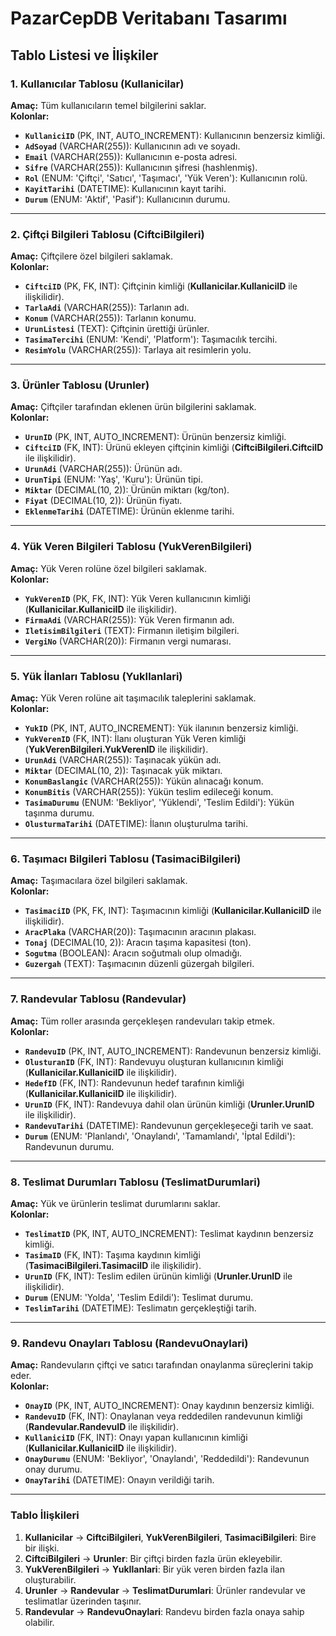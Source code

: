
# PazarCepDB Veritabanı Tasarımı

## Tablo Listesi ve İlişkiler

### 1. Kullanıcılar Tablosu (Kullanicilar)
**Amaç:** Tüm kullanıcıların temel bilgilerini saklar.  
**Kolonlar:**
- **`KullaniciID`** (PK, INT, AUTO_INCREMENT): Kullanıcının benzersiz kimliği.
- **`AdSoyad`** (VARCHAR(255)): Kullanıcının adı ve soyadı.
- **`Email`** (VARCHAR(255)): Kullanıcının e-posta adresi.
- **`Sifre`** (VARCHAR(255)): Kullanıcının şifresi (hashlenmiş).
- **`Rol`** (ENUM: 'Çiftçi', 'Satıcı', 'Taşımacı', 'Yük Veren'): Kullanıcının rolü.
- **`KayitTarihi`** (DATETIME): Kullanıcının kayıt tarihi.
- **`Durum`** (ENUM: 'Aktif', 'Pasif'): Kullanıcının durumu.

---

### 2. Çiftçi Bilgileri Tablosu (CiftciBilgileri)
**Amaç:** Çiftçilere özel bilgileri saklamak.  
**Kolonlar:**
- **`CiftciID`** (PK, FK, INT): Çiftçinin kimliği (**Kullanicilar.KullaniciID** ile ilişkilidir).
- **`TarlaAdi`** (VARCHAR(255)): Tarlanın adı.
- **`Konum`** (VARCHAR(255)): Tarlanın konumu.
- **`UrunListesi`** (TEXT): Çiftçinin ürettiği ürünler.
- **`TasimaTercihi`** (ENUM: 'Kendi', 'Platform'): Taşımacılık tercihi.
- **`ResimYolu`** (VARCHAR(255)): Tarlaya ait resimlerin yolu.

---

### 3. Ürünler Tablosu (Urunler)
**Amaç:** Çiftçiler tarafından eklenen ürün bilgilerini saklamak.  
**Kolonlar:**
- **`UrunID`** (PK, INT, AUTO_INCREMENT): Ürünün benzersiz kimliği.
- **`CiftciID`** (FK, INT): Ürünü ekleyen çiftçinin kimliği (**CiftciBilgileri.CiftciID** ile ilişkilidir).
- **`UrunAdi`** (VARCHAR(255)): Ürünün adı.
- **`UrunTipi`** (ENUM: 'Yaş', 'Kuru'): Ürünün tipi.
- **`Miktar`** (DECIMAL(10, 2)): Ürünün miktarı (kg/ton).
- **`Fiyat`** (DECIMAL(10, 2)): Ürünün fiyatı.
- **`EklenmeTarihi`** (DATETIME): Ürünün eklenme tarihi.

---

### 4. Yük Veren Bilgileri Tablosu (YukVerenBilgileri)
**Amaç:** Yük Veren rolüne özel bilgileri saklamak.  
**Kolonlar:**
- **`YukVerenID`** (PK, FK, INT): Yük Veren kullanıcının kimliği (**Kullanicilar.KullaniciID** ile ilişkilidir).
- **`FirmaAdi`** (VARCHAR(255)): Yük Veren firmanın adı.
- **`IletisimBilgileri`** (TEXT): Firmanın iletişim bilgileri.
- **`VergiNo`** (VARCHAR(20)): Firmanın vergi numarası.

---

### 5. Yük İlanları Tablosu (YukIlanlari)
**Amaç:** Yük Veren rolüne ait taşımacılık taleplerini saklamak.  
**Kolonlar:**
- **`YukID`** (PK, INT, AUTO_INCREMENT): Yük ilanının benzersiz kimliği.
- **`YukVerenID`** (FK, INT): İlanı oluşturan Yük Veren kimliği (**YukVerenBilgileri.YukVerenID** ile ilişkilidir).
- **`UrunAdi`** (VARCHAR(255)): Taşınacak yükün adı.
- **`Miktar`** (DECIMAL(10, 2)): Taşınacak yük miktarı.
- **`KonumBaslangic`** (VARCHAR(255)): Yükün alınacağı konum.
- **`KonumBitis`** (VARCHAR(255)): Yükün teslim edileceği konum.
- **`TasimaDurumu`** (ENUM: 'Bekliyor', 'Yüklendi', 'Teslim Edildi'): Yükün taşınma durumu.
- **`OlusturmaTarihi`** (DATETIME): İlanın oluşturulma tarihi.

---

### 6. Taşımacı Bilgileri Tablosu (TasimaciBilgileri)
**Amaç:** Taşımacılara özel bilgileri saklamak.  
**Kolonlar:**
- **`TasimaciID`** (PK, FK, INT): Taşımacının kimliği (**Kullanicilar.KullaniciID** ile ilişkilidir).
- **`AracPlaka`** (VARCHAR(20)): Taşımacının aracının plakası.
- **`Tonaj`** (DECIMAL(10, 2)): Aracın taşıma kapasitesi (ton).
- **`Sogutma`** (BOOLEAN): Aracın soğutmalı olup olmadığı.
- **`Guzergah`** (TEXT): Taşımacının düzenli güzergah bilgileri.

---

### 7. Randevular Tablosu (Randevular)
**Amaç:** Tüm roller arasında gerçekleşen randevuları takip etmek.  
**Kolonlar:**
- **`RandevuID`** (PK, INT, AUTO_INCREMENT): Randevunun benzersiz kimliği.
- **`OlusturanID`** (FK, INT): Randevuyu oluşturan kullanıcının kimliği (**Kullanicilar.KullaniciID** ile ilişkilidir).
- **`HedefID`** (FK, INT): Randevunun hedef tarafının kimliği (**Kullanicilar.KullaniciID** ile ilişkilidir).
- **`UrunID`** (FK, INT): Randevuya dahil olan ürünün kimliği (**Urunler.UrunID** ile ilişkilidir).
- **`RandevuTarihi`** (DATETIME): Randevunun gerçekleşeceği tarih ve saat.
- **`Durum`** (ENUM: 'Planlandı', 'Onaylandı', 'Tamamlandı', 'İptal Edildi'): Randevunun durumu.

---

### 8. Teslimat Durumları Tablosu (TeslimatDurumlari)
**Amaç:** Yük ve ürünlerin teslimat durumlarını saklar.  
**Kolonlar:**
- **`TeslimatID`** (PK, INT, AUTO_INCREMENT): Teslimat kaydının benzersiz kimliği.
- **`TasimaID`** (FK, INT): Taşıma kaydının kimliği (**TasimaciBilgileri.TasimaciID** ile ilişkilidir).
- **`UrunID`** (FK, INT): Teslim edilen ürünün kimliği (**Urunler.UrunID** ile ilişkilidir).
- **`Durum`** (ENUM: 'Yolda', 'Teslim Edildi'): Teslimat durumu.
- **`TeslimTarihi`** (DATETIME): Teslimatın gerçekleştiği tarih.

---

### 9. Randevu Onayları Tablosu (RandevuOnaylari)
**Amaç:** Randevuların çiftçi ve satıcı tarafından onaylanma süreçlerini takip eder.  
**Kolonlar:**
- **`OnayID`** (PK, INT, AUTO_INCREMENT): Onay kaydının benzersiz kimliği.
- **`RandevuID`** (FK, INT): Onaylanan veya reddedilen randevunun kimliği (**Randevular.RandevuID** ile ilişkilidir).
- **`KullaniciID`** (FK, INT): Onayı yapan kullanıcının kimliği (**Kullanicilar.KullaniciID** ile ilişkilidir).
- **`OnayDurumu`** (ENUM: 'Bekliyor', 'Onaylandı', 'Reddedildi'): Randevunun onay durumu.
- **`OnayTarihi`** (DATETIME): Onayın verildiği tarih.

---

### Tablo İlişkileri
1. **Kullanicilar** → **CiftciBilgileri**, **YukVerenBilgileri**, **TasimaciBilgileri**: Bire bir ilişki.
2. **CiftciBilgileri** → **Urunler**: Bir çiftçi birden fazla ürün ekleyebilir.
3. **YukVerenBilgileri** → **YukIlanlari**: Bir yük veren birden fazla ilan oluşturabilir.
4. **Urunler** → **Randevular** → **TeslimatDurumlari**: Ürünler randevular ve teslimatlar üzerinden taşınır.
5. **Randevular** → **RandevuOnaylari**: Randevu birden fazla onaya sahip olabilir.
